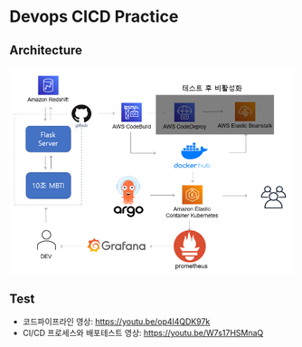 # Devops CICD Practice


## Architecture
![Architecture](images/architecture1.png)


## Test
* 코드파이프라인 영상: <https://youtu.be/op4l4QDK97k>
* CI/CD 프로세스와 배포테스트 영상: <https://youtu.be/W7s17HSMnaQ>
